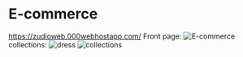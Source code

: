 # E-commerce
https://zudioweb.000webhostapp.com/
Front page:
![E-commerce](https://github.com/harikrishnabaskaran/E-commerce/assets/136921665/7dd09059-cc4a-47e5-a8ed-e084a4a723e1)
collections:
![dress](https://github.com/harikrishnabaskaran/E-commerce/assets/136921665/9dbfe209-80bb-4185-bb1b-79a6b0e445e7)
![collections](https://github.com/harikrishnabaskaran/E-commerce/assets/136921665/2236244e-9985-4eec-9f2e-587a19aa6f2d)



